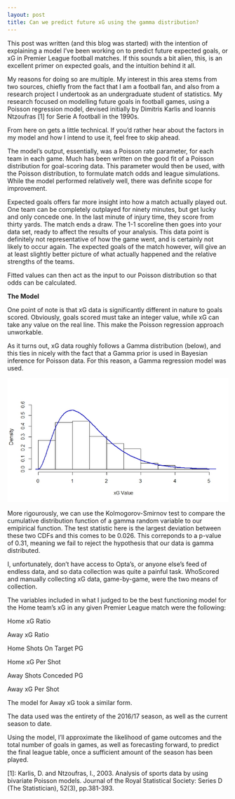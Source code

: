 ```yaml
---
layout: post
title: Can we predict future xG using the gamma distribution?
---
```


This post was written (and this blog was started) with the intention of explaining a model I’ve been working on to predict future expected goals, or xG in Premier League football matches. If this sounds a bit alien, this, is an excellent primer on expected goals, and the intuition behind it all.

My reasons for doing so are multiple. My interest in this area stems from two sources, chiefly from the fact that I am a football fan, and also from a research project I undertook as an undergraduate student of statistics. My research focused on modelling future goals in football games, using a Poisson regression model, devised initially by Dimitris Karlis and Ioannis Ntzoufras [1] for Serie A football in the 1990s.

From here on gets a little technical. If you’d rather hear about the factors in my model and how I intend to use it, feel free to skip ahead.

The model’s output, essentially, was a Poisson rate parameter, for each team in each game. Much has been written on the good fit of a Poisson distribution for goal-scoring data. This parameter would then be used, with the Poisson distribution, to formulate match odds and league simulations. While the model performed relatively well, there was definite scope for improvement.

Expected goals offers far more insight into how a match actually played out. One team can be completely outplayed for ninety minutes, but get lucky and only concede one. In the last minute of injury time, they score from thirty yards. The match ends a draw. The 1-1 scoreline then goes into your data set, ready to affect the results of your analysis. This data point is definitely not representative of how the game went, and is certainly not likely to occur again. The expected goals of the match however, will give an at least slightly better picture of what actually happened and the relative strengths of the teams.

Fitted values can then act as the input to our Poisson distribution so that odds can be calculated.

**The Model**

One point of note is that xG data is significantly different in nature to goals scored. Obviously, goals scored must take an integer value, while xG can take any value on the real line. This make the Poisson regression approach unworkable.

As it turns out, xG data roughly follows a Gamma distribution (below), and this ties in nicely with the fact that a Gamma prior is used in Bayesian inference for Poisson data. For this reason, a Gamma regression model was used.

![Img1](/images/gamma_xg.png "Gamma distribution")

More rigourously, we can use the Kolmogorov-Smirnov test to compare the cumulative distribution function of a gamma random variable to our emipirical function. The test statistic here is the largest deviation between these two CDFs and this comes to be 0.026. This correponds to a p-value of 0.31, meaning we fail to reject the hypothesis that our data is gamma distributed. 

I, unfortunately, don’t have access to Opta’s, or anyone else’s feed of endless data, and so data collection was quite a painful task. WhoScored and manually collecting xG data, game-by-game, were the two means of collection.

The variables included in what I judged to be the best functioning model for the Home team’s xG in any given Premier League match were the following:

Home xG Ratio

Away xG Ratio

Home Shots On Target PG

Home xG Per Shot

Away Shots Conceded PG

Away xG Per Shot

The model for Away xG took a similar form.

The data used was the entirety of the 2016/17 season, as well as the current season to date.

Using the model, I’ll approximate the likelihood of game outcomes and the total number of goals in games, as well as forecasting forward, to predict the final league table, once a sufficient amount of the season has been played.

[1]: Karlis, D. and Ntzoufras, I., 2003. Analysis of sports data by using bivariate Poisson models. Journal of the Royal Statistical Society: Series D (The Statistician), 52(3), pp.381-393.
